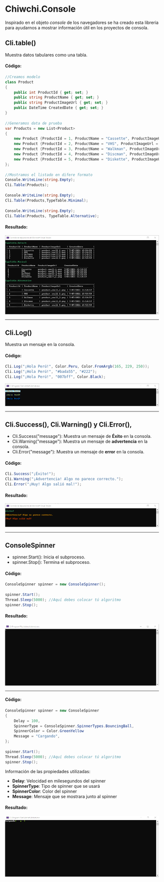 # Chiwchi.Console
Inspirado en el objeto *console* de los navegadores se ha creado esta libreria para ayudarnos a mostrar información útil en los proyectos de consola.


## Cli.table()
Muestra datos tabulares como una tabla.

#### Código:
```C#
//Creamos modelo
class Product
{
    public int ProductId { get; set; }
    public string ProductName { get; set; }
    public string ProductImageUrl { get; set; }
    public DateTime CreatedDate { get; set; }
}

//Generamos data de prueba
var Products = new List<Product>
{
    new Product {ProductId = 1, ProductName = "Cassette", ProductImageUrl = "product_small_1.png", CreatedDate = DateTime.Now},
    new Product {ProductId = 2, ProductName = "VHS", ProductImageUrl = "product_small_2.png", CreatedDate = DateTime.Now},
    new Product {ProductId = 3, ProductName = "Walkman", ProductImageUrl = "product_small_3.png", CreatedDate = DateTime.Now},
    new Product {ProductId = 4, ProductName = "Discman", ProductImageUrl = "product_small_4.png", CreatedDate = DateTime.Now},
    new Product {ProductId = 5, ProductName = "Diskette", ProductImageUrl = "product_small_5.png", CreatedDate = DateTime.Now}
};

//Mostramos el listado en difere formato 
Console.WriteLine(string.Empty);
Cli.Table(Products);

Console.WriteLine(string.Empty);
Cli.Table(Products,TypeTable.Minimal);

Console.WriteLine(string.Empty);
Cli.Table(Products, TypeTable.Alternative);
```
#### Resultado:
<img src="https://github.com/noctambulo-12/Chiwchi.Console/raw/main/Picture/Cli.Table.png"> 

___

## Cli.Log()

Muestra un mensaje en la consola.

#### Código:
```C#
Cli.Log("¡Hola Perú!", Color.Peru, Color.FromArgb(165, 229, 250));
Cli.Log("¡Hola Perú!", "#bada55", "#222");
Cli.Log("¡Hola Perú!", "007bff", Color.Black);
```
<img src="https://github.com/noctambulo-12/Chiwchi.Console/raw/main/Picture/Cli.Log.png"> 

___

## Cli.Success(), Cli.Warning() y Cli.Error(), 

 - Cli.Success("message"): Muestra un mensaje de **Éxito** en la consola.
 - Cli.Warning("message"): Muestra un mensaje de **advertencia** en la consola.
 - Cli.Error("message"): Muestra un mensaje de **error** en la consola.

#### Código:
```C#
Cli.Success("¡Éxito!");
Cli.Warning("¡Advertencia! Algo no parece correcto.");
Cli.Error("¡Huy! Algo salió mal!");
```

#### Resultado:
<img src="https://github.com/noctambulo-12/Chiwchi.Console/raw/main/Picture/Cli.Status.png"> 

___

## ConsoleSpinner 
 - spinner.Start(): Inicia el subproceso.
 - spinner.Stop(): Termina el subproceso.

#### Código:
```C#
ConsoleSpinner spinner = new ConsoleSpinner();

spinner.Start();
Thread.Sleep(5000); //Aquí debes colocar tú algoritmo 
spinner.Stop();
```
#### Resultado:
<img src="https://github.com/noctambulo-12/Chiwchi.Console/raw/main/Picture/ConsoleSpinner_basic.gif"> 

___

#### Código:
```C#
ConsoleSpinner spinner = new ConsoleSpinner
{
    Delay = 100,
    SpinnerType = ConsoleSpinner.SpinnerTypes.BouncingBall,
    SpinnerColor = Color.GreenYellow
    Message = "Cargando",
};

spinner.Start();
Thread.Sleep(5000); //Aquí debes colocar tú algoritmo 
spinner.Stop();
```
Información de las propiedades utilizadas:
 - **Delay**: Velocidad en milesegundos del spinner
 - **SpinnerType**: Tipo de spinner que se usará
 - **SpinnerColor**: Color del spinner
 - **Message**: Mensaje que se mostrara junto al spinner
 
#### Resultado:
<img src="https://github.com/noctambulo-12/Chiwchi.Console/raw/main/Picture/ConsoleSpinner_full.gif"> 
